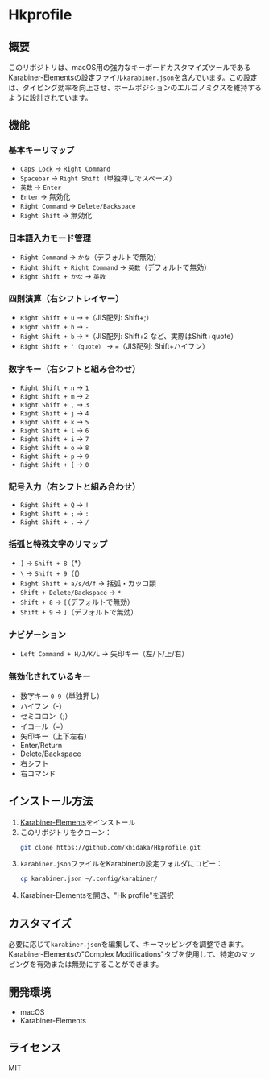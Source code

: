 # Hkprofile

## 概要
このリポジトリは、macOS用の強力なキーボードカスタマイズツールである[Karabiner-Elements](https://karabiner-elements.pqrs.org/)の設定ファイル`karabiner.json`を含んでいます。この設定は、タイピング効率を向上させ、ホームポジションのエルゴノミクスを維持するように設計されています。

## 機能

### 基本キーリマップ
- `Caps Lock` → `Right Command`
- `Spacebar` → `Right Shift`（単独押しでスペース）
- `英数` → `Enter`
- `Enter` → 無効化
- `Right Command` → `Delete/Backspace`
- `Right Shift` → 無効化

### 日本語入力モード管理
- `Right Command` → `かな`（デフォルトで無効）
- `Right Shift + Right Command` → `英数`（デフォルトで無効）
- `Right Shift + かな` → `英数`

### 四則演算（右シフトレイヤー）
- `Right Shift + u` → `+`（JIS配列: Shift+;）
- `Right Shift + h` → `-`
- `Right Shift + b` → `*`（JIS配列: Shift+2 など、実際はShift+quote）
- `Right Shift + '（quote）` → `=`（JIS配列: Shift+ハイフン）

### 数字キー（右シフトと組み合わせ）
- `Right Shift + n` → `1`
- `Right Shift + m` → `2`
- `Right Shift + ,` → `3`
- `Right Shift + j` → `4`
- `Right Shift + k` → `5`
- `Right Shift + l` → `6`
- `Right Shift + i` → `7`
- `Right Shift + o` → `8`
- `Right Shift + p` → `9`
- `Right Shift + [` → `0`

### 記号入力（右シフトと組み合わせ）
- `Right Shift + Q` → `!`
- `Right Shift + ;` → `:`
- `Right Shift + .` → `/`

### 括弧と特殊文字のリマップ
- `]` → `Shift + 8`（*）
- `\` → `Shift + 9`（(）
- `Right Shift + a/s/d/f` → 括弧・カッコ類
- `Shift + Delete/Backspace` → `*`
- `Shift + 8` → `[`（デフォルトで無効）
- `Shift + 9` → `]`（デフォルトで無効）

### ナビゲーション
- `Left Command + H/J/K/L` → 矢印キー（左/下/上/右）

### 無効化されているキー
- 数字キー `0-9`（単独押し）
- ハイフン（-）
- セミコロン（;）
- イコール（=）
- 矢印キー（上下左右）
- Enter/Return
- Delete/Backspace
- 右シフト
- 右コマンド

## インストール方法
1. [Karabiner-Elements](https://karabiner-elements.pqrs.org/)をインストール
2. このリポジトリをクローン：
   ```sh
   git clone https://github.com/khidaka/Hkprofile.git
   ```
3. `karabiner.json`ファイルをKarabinerの設定フォルダにコピー：
   ```sh
   cp karabiner.json ~/.config/karabiner/
   ```
4. Karabiner-Elementsを開き、"Hk profile"を選択

## カスタマイズ
必要に応じて`karabiner.json`を編集して、キーマッピングを調整できます。Karabiner-Elementsの"Complex Modifications"タブを使用して、特定のマッピングを有効または無効にすることができます。

## 開発環境
- macOS
- Karabiner-Elements

## ライセンス
MIT

